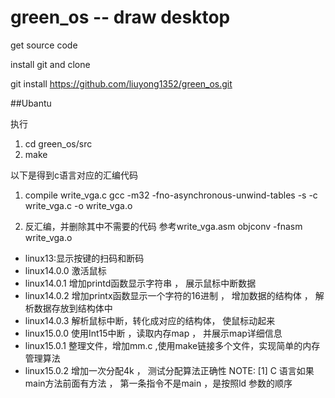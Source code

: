 # green_os -- draw desktop 

get source code 

install git and clone 

git install https://github.com/liuyong1352/green_os.git


##Ubantu

执行
1. cd green_os/src
2. make 


以下是得到c语言对应的汇编代码


1. compile write_vga.c 
gcc -m32 -fno-asynchronous-unwind-tables -s  -c write_vga.c -o write_vga.o

2. 反汇编，并删除其中不需要的代码 参考write_vga.asm
objconv -fnasm  write_vga.o



* linux13:显示按键的扫码和断码
* linux14.0.0 激活鼠标
* linux14.0.1 增加printd函数显示字符串 ， 展示鼠标中断数据
* linux14.0.2 增加printx函数显示一个字符的16进制 ， 增加数据的结构体 ， 解析数据存放到结构体中
* linux14.0.3 解析鼠标中断，转化成对应的结构体， 使鼠标动起来
* linux15.0.0 使用Int15中断 ，读取内存map ， 并展示map详细信息
* linux15.0.1 整理文件，增加mm.c ,使用make链接多个文件，实现简单的内存管理算法
* linux15.0.2 增加一次分配4k ， 测试分配算法正确性
NOTE:
[1] C 语言如果main方法前面有方法 ， 第一条指令不是main ，是按照ld 参数的顺序	
